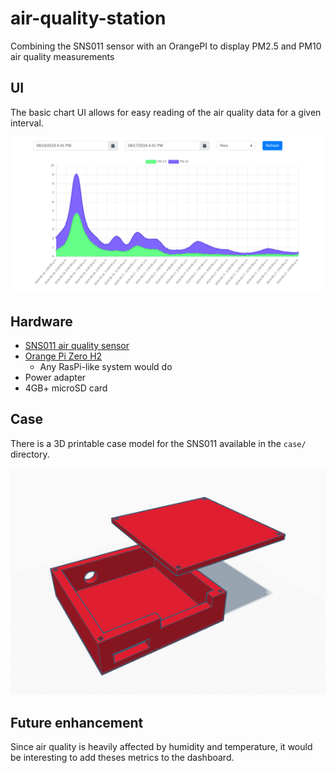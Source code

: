 # air-quality-station
Combining the SNS011 sensor with an OrangePI to display PM2.5 and PM10 air quality measurements

## UI

The basic chart UI allows for easy reading of the air quality data for a given interval.

![ui](images/ui.png)

## Hardware

- [SNS011 air quality sensor](https://www.aliexpress.com/item/Laser-PM2-5-sensor-SDS011-particle-sensor-dust-sensor/32724933436.html?spm=a2g0s.9042311.0.0.ca304c4dQQAiml)
- [Orange Pi Zero H2](https://www.aliexpress.com/item/New-Orange-Pi-Zero-H2-Quad-Core-Open-source-512MB-development-board-beyond-Raspberry-Pi/32761500374.html?spm=a2g0s.9042311.0.0.27424c4d73P8NR)
    - Any RasPi-like system would do
- Power adapter
- 4GB+ microSD card

## Case

There is a 3D printable case model for the SNS011 available in the `case/` directory.

![case](images/case.png)

## Future enhancement

Since air quality is heavily affected by humidity and temperature, it would be interesting to add theses metrics to the dashboard.

